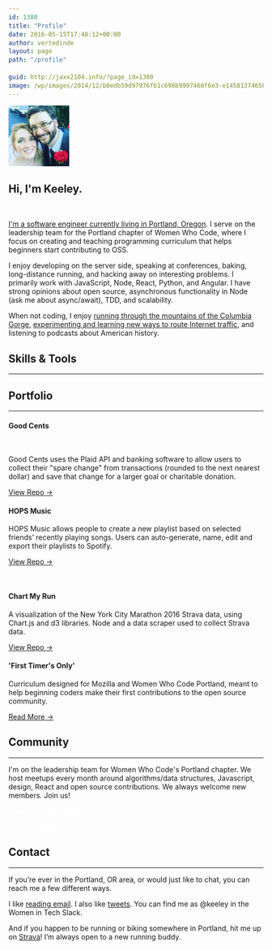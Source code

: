 ```yaml
---
id: 1380
title: "Profile"
date: 2016-05-15T17:48:12+00:00
author: vertedinde
layout: page
path: "/profile"

guid: http://jaxx2104.info/?page_id=1380
image: /wp/images/2014/12/b0edb59d97976fb1c698b9997460f6e3-e1458137465824.jpg
---
```



<section class="text-left">
  <div class="container">
    <img src="keeley-pic.jpg" alt="keeley-pic" class="rounded-circle mx-auto d-block" width="120px">
    <h1 class="text-center">Hi, I'm Keeley.</h1>
    </br>
    <p class="lead text-muted"><a href="https://github.com/VerteDinde">I'm a software engineer currently living in Portland, Oregon</a>. I serve on the leadership team for the Portland chapter of Women Who Code, where I focus on creating and teaching programming curriculum that helps beginners start contributing to OSS.</p>
    <p class="lead text-muted">I enjoy developing on the server side, speaking at conferences, baking, long-distance running, and hacking away on interesting problems. I primarily work with JavaScript, Node, React, Python, and Angular. I have strong opinions about open source, asynchronous functionality in Node (ask me about async/await), TDD, and scalability.</p>
    <p class="lead text-muted">When not coding, I enjoy <a href="https://www.strava.com/athletes/3855756">running through the mountains of the Columbia Gorge</a>, <a href="https://blogs.oracle.com/ksplice/hijacking-http-traffic-on-your-home-subnet-using-arp-and-iptables">experimenting and learning new ways to route Internet traffic</a>, and listening to podcasts about American history.</p>
    <div class="service-box">
        <a href="https://github.com/vertedinde"><i class="fa fa-github fa-lg wow bounceIn" data-wow-duration="2.0s"></i></a>
        <a href="https://twitter.com/keeleyhammond"><i class="fa fa fa-twitter fa-lg wow bounceIn" data-wow-duration="2.0s"></i></a>
        <a href="https://www.linkedin.com/in/keeleyhammond"><i class="fa fa fa-linkedin fa-lg wow bounceIn" data-wow-duration="2.0s"></i></a>
        <a href="https://codepen.io/VerteDinde/"><i class="fa fa fa-codepen fa-lg wow bounceIn" data-wow-duration="2.0s"></i></a>
    </div>
  </div>
</section>

<section id="features" class="bg-bluegreen text-center">
  <div class="container">
    <div class="row">
      <div class="col-lg-12 ">
        <h2>Skills & Tools</h2>
        <hr class="light" />
      </div>
    </div>
  </div>
  <div class="container">
    <div class="row">
      <div class="col-lg-3 col-6">
        <div class="service-box" data-toggle="tooltip" data-placement="top" title="JavaScript">
          <i class="fa-4x devicons devicons-javascript_badge wow bounceIn" data-wow-duration="2.0s"></i>
        </div>
      </div>
      <div class="col-lg-3 col-6">
        <div class="service-box" data-toggle="tooltip" data-placement="top" title="Node.js">
          <i class="fa-4x devicons devicons-nodejs wow bounceIn" data-wow-duration="2.0s"></i>
        </div>
      </div>
      <div class="col-lg-3 col-6">
        <div class="service-box" data-toggle="tooltip" data-placement="top" title="React">
          <i class="fa-4x devicons devicons-react wow bounceIn" data-wow-duration="2.0s"></i>
        </div>
      </div>
      <div class="col-lg-3 col-6 ">
        <div class="service-box" data-toggle="tooltip" data-placement="top" title="npm">
          <i class="fa-4x devicons devicons-npm wow bounceIn" data-wow-duration="2.0s"></i>
        </div>
      </div>
    </div>
    <div class="row">
      <div class="col-lg-3 col-6 ">
        <div class="service-box" data-toggle="tooltip" data-placement="top" title="Python">
          <i class="fa-4x devicons devicons-python wow bounceIn" data-wow-duration="2.0s"></i>
        </div>
      </div>
      <div class="col-lg-3 col-6 ">
        <div class="service-box" data-toggle="tooltip" data-placement="top" title="CSS">
          <i class="fa-4x devicons devicons-css3 wow bounceIn" data-wow-duration="2.0s"></i>
        </div>
      </div>
      <div class="col-lg-3 col-6 ">
        <div class="service-box" data-toggle="tooltip" data-placement="top" title="MongoDB">
          <i class="fa-4x devicons devicons-mongodb wow bounceIn" data-wow-duration="2.0s"></i>
        </div>
      </div>
      <div class="col-lg-3 col-6 ">
        <div class="service-box" data-toggle="tooltip" data-placement="top" title="Angular">
          <i class="fa-4x devicons devicons-angular wow bounceIn" data-wow-duration="2.0s"></i>
        </div>
      </div>
    </div>
    <div class="row">
      <div class="col-lg-3 col-6 ">
        <div class="service-box" data-toggle="tooltip" data-placement="top" title="PHP">
          <i class="fa-4x devicons devicons-postgresql wow bounceIn" data-wow-duration="2.0s"></i>
        </div>
      </div>
      <div class="col-lg-3 col-6 ">
        <div class="service-box" data-toggle="tooltip" data-placement="top" title="Git">
          <i class="fa-4x devicons devicons-git wow bounceIn" data-wow-duration="2.0s"></i>
        </div>
      </div>
      <div class="col-lg-3 col-6 ">
        <div class="service-box" data-toggle="tooltip" data-placement="top" title="Firebase">
          <i class="fa-4x devicons devicons-firebase wow bounceIn" data-wow-duration="2.0s"></i>
        </div>
      </div>
            <div class="col-lg-3 col-6">
        <div class="service-box" data-toggle="tooltip" data-placement="top" title="HTML">
          <i class="fa-4x devicons devicons-html5 wow bounceIn" data-wow-duration="2.0s"></i>
        </div>
      </div>
    </div>
  </div>
</section>

<section class="portfolio text-center" id="portfolio">
  <div class="container">
    <div class="row">
      <div class="col-lg-12">
        <h2>Portfolio </h2>
        <hr class="primary" />
      </div>
    </div>
  </div>
  <div class="container">
    <div class="row">
      <div class="col-md-6 wow slideInLeft" data-wow-duration="1.0s">
        <h4>Good Cents</h4>
        <img src="" />
        <p>Good Cents uses the Plaid API and banking software to allow users to collect their "spare change" from transactions (rounded to the next nearest dollar) and save that change for a larger goal or charitable donation.</p>
        <p><a a href="">View Repo →</a></p>
      </div>
      <div class="col-md-6 wow slideInRight" data-wow-duration="1.0s">
        <h4>HOPS Music</h4>
        <p>HOPS Music allows people to create a new playlist based on selected friends’ recently playing songs. Users can auto-generate, name, edit and export their playlists to Spotify.</p>
        <p><a a href="">View Repo →</a></p>
      </div>
    </div>
    </br>
    <div class="row">
      <div class="col-md-6 wow slideInLeft" data-wow-duration="1.0s">
        <h4>Chart My Run</h4>
        <p>A visualization of the New York City Marathon 2016 Strava data, using Chart.js and d3 libraries. Node and a data scraper used to collect Strava data.</p>
        <p><a a href="">View Repo →</a></p>
      </div>
      <div class="col-md-6 wow slideInRight" data-wow-duration="1.0s">
        <h4>'First Timer's Only'</h4>
        <p>Curriculum designed for Mozilla and Women Who Code Portland, meant to help beginning coders make their first contributions to the open source community.</p>
        <p><a a href="">Read More →</a></p>
      </div>
    </div>
  </div>
</section>

<section id="features" class="bg-bluegreen text-center">
  <div class="container">
    <div class="row">
      <div class="col-lg-12">
        <h2>Community </h2>
        <hr class="light" />
      </div>
    </div>
  </div>
  <div class="container">
    <div>
    <p>I'm on the leadership team for Women Who Code's Portland chapter. We host meetups every month around algorithms/data structures, Javascript, design, React and open source contributions. We always welcome new members. Join us!</p>
    </div>
    <div class="row">
      <div class="col-md-6" data-wow-duration="1.0s">
        <p style="color:white;"><a href="https://www.meetup.com/Women-Who-Code-Portland/" style="color:white;">View Upcoming Meetups </a><i class="fa fa-meetup fa-lg wow bounceIn" data-wow-duration="2.0s"></i></p>
      </div>
      <div class="col-md-6" data-wow-duration="1.0s">
        <p style="color:white;"><a href="https://docs.google.com/forms/d/e/1FAIpQLSc7nw_7AD050b8vXM35_9fyxf-pkBek9iK11wWImgIV80ZiOQ/viewform?usp=sf_link" style="color:white;">Join Our Slack </a><i class="fa fa-slack fa-lg wow bounceIn" data-wow-duration="2.0s"></i></p>
      </div>
    </div>
  </div>
</section>

<section id="contact">
  <div class="container text-left">
    <div class="row">
      <div class="col-lg-12 text-center">
        <h2>Contact </h2>
        <hr class="primary" />
    </div>
    <div class="container">
        <p class="text-muted">If you’re ever in the Portland, OR area, or would just like to chat, you can reach me a few different ways.</p>
        <p class="text-muted">I like <a href="mailto:keeleyhammond@gmail.com">reading email</a>. I also like <a href="https://twitter.com/keeleyhammond">tweets</a>. You can find me as @keeley in the Women in Tech Slack.</p>
        <p class="text-muted">And if you happen to be running or biking somewhere in Portland, hit me up on <a href="https://www.strava.com/athletes/3855756">Strava</a>! I’m always open to a new running buddy.</p>
      </div>
      <div class="service-box">
          <a href="https://github.com/vertedinde"><i class="fa fa-github fa-lg wow bounceIn" data-wow-duration="2.0s"></i></a>
          <a href="https://twitter.com/keeleyhammond"><i class="fa fa fa-twitter fa-lg wow bounceIn" data-wow-duration="2.0s"></i></a>
          <a href="https://www.linkedin.com/in/keeleyhammond"><i class="fa fa fa-linkedin fa-lg wow bounceIn" data-wow-duration="2.0s"></i></a>
          <a href="https://codepen.io/VerteDinde/"><i class="fa fa fa-codepen fa-lg wow bounceIn" data-wow-duration="2.0s"></i></a>
      </div>
    </div>
  </div>
</section>
